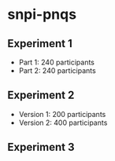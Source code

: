 # snpi-pnqs

## Experiment 1

* Part 1: 240 participants
* Part 2: 240 participants

## Experiment 2

* Version 1: 200 participants
* Version 2: 400 participants

## Experiment 3
